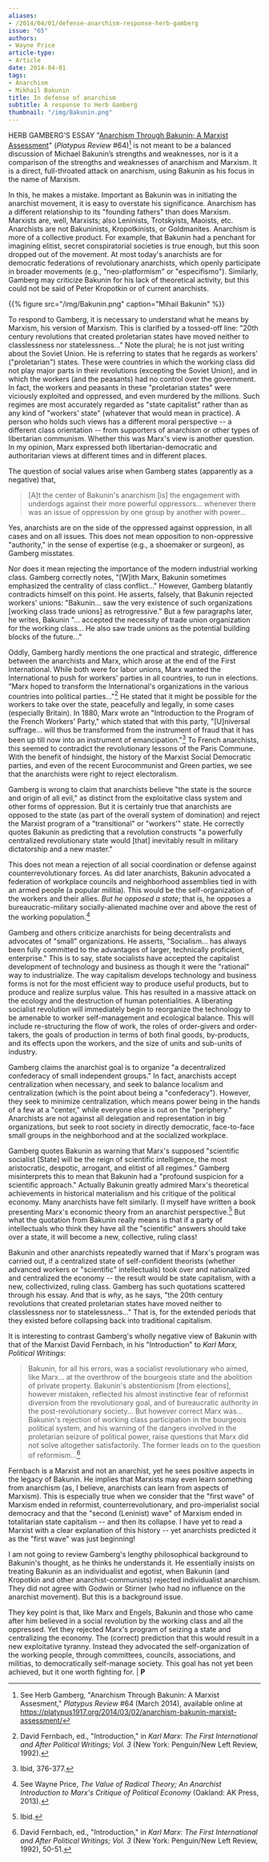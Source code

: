 ```yaml
---
aliases:
- /2014/04/01/defense-anarchism-response-herb-gamberg
issue: "65"
authors:
- Wayne Price
article-type:
- Article
date: 2014-04-01
tags:
- Anarchism
- Mikhail Bakunin
title: In defense of anarchism
subtitle: A response to Herb Gamberg
thumbnail: "/img/Bakunin.png"
---
```


HERB GAMBERG'S ESSAY "[Anarchism Through Bakunin; A Marxist Assessment](/2014/03/02/anarchism-bakunin-marxist-assessment/)" (*Platypus Review* #64)[^1] is not meant to be a balanced discussion of Michael Bakunin’s strengths and weaknesses, nor is it a comparison of the strengths and weaknesses of anarchism and Marxism. It is a direct, full-throated attack on anarchism, using Bakunin as his focus in the name of Marxism.

In this, he makes a mistake. Important as Bakunin was in initiating the anarchist movement, it is easy to overstate his significance. Anarchism has a different relationship to its "founding fathers" than does Marxism. Marxists are, well, Marxists; also Leninists, Trotskyists, Maoists, etc. Anarchists are not Bakuninists, Kropotkinists, or Goldmanites. Anarchism is more of a collective product. For example, that Bakunin had a penchant for imagining elitist, secret conspiratorial societies is true enough, but this soon dropped out of the movement. At most today's anarchists are for democratic federations of revolutionary anarchists, which openly participate in broader movements (e.g., "neo-platformism" or "especifismo"). Similarly, Gamberg may criticize Bakunin for his lack of theoretical activity, but this could not be said of Peter Kropotkin or of current anarchists.

{{% figure src="/img/Bakunin.png" caption="Mihail Bakunin" %}}

To respond to Gamberg, it is necessary to understand what he means by Marxism, his version of Marxism. This is clarified by a tossed-off line: "20th century revolutions that created proletarian states have moved neither to classlessness nor statelessness..." Note the plural; he is not just writing about the Soviet Union. He is referring to states that he regards as workers' ("proletarian") states. These were countries in which the working class did not play major parts in their revolutions (excepting the Soviet Union), and in which the workers (and the peasants) had no control over the government. In fact, the workers and peasants in these "proletarian states" were viciously exploited and oppressed, and even murdered by the millions. Such regimes are most accurately regarded as "state capitalist" rather than as any kind of "workers' state" (whatever that would mean in practice). A person who holds such views has a different moral perspective -- a different class orientation -- from supporters of anarchism or other types of libertarian communism. Whether this was Marx's view is another question. In my opinion, Marx expressed both libertarian-democratic and authoritarian views at different times and in different places.

The question of social values arise when Gamberg states (apparently as a negative) that,

> [A]t the center of Bakunin's anarchism [is] the engagement with underdogs against their more powerful oppressors... whenever there was an issue of oppression by one group by another with power...

Yes, anarchists are on the side of the oppressed against oppression, in all cases and on all issues. This does not mean opposition to non-oppressive "authority," in the sense of expertise (e.g., a shoemaker or surgeon), as Gamberg misstates.

Nor does it mean rejecting the importance of the modern industrial working class. Gamberg correctly notes, "[W]ith Marx, Bakunin sometimes emphasized the centrality of class conflict..." However, Gamberg blatantly contradicts himself on this point. He asserts, falsely, that Bakunin rejected workers' unions: "Bakunin... saw the very existence of such organizations [working class trade unions] as retrogressive." But a few paragraphs later, he writes, Bakunin "... accepted the necessity of trade union organization for the working class... He also saw trade unions as the potential building blocks of the future..."

Oddly, Gamberg hardly mentions the one practical and strategic, difference between the anarchists and Marx, which arose at the end of the First International. While both were for labor unions, Marx wanted the International to push for workers' parties in all countries, to run in elections. "Marx hoped to transform the International's organizations in the various countries into political parties..."[^2] He stated that it might be possible for the workers to take over the state, peacefully and legally, in some cases (especially Britain). In 1880, Marx wrote an "Introduction to the Program of the French Workers' Party," which stated that with this party, "[U]niversal suffrage... will thus be transformed from the instrument of fraud that it has been up till now into an instrument of emancipation."[^3] To French anarchists, this seemed to contradict the revolutionary lessons of the Paris Commune. With the benefit of hindsight, the history of the Marxist Social Democratic parties, and even of the recent Eurocommunist and Green parties, we see that the anarchists were right to reject electoralism.

Gamberg is wrong to claim that anarchists believe "the state is the source and origin of all evil," as distinct from the exploitative class system and other forms of oppression. But it is certainly true that anarchists are opposed to the state (as part of the overall system of domination) and reject the Marxist program of a "transitional" or "workers'" state. He correctly quotes Bakunin as predicting that a revolution constructs "a powerfully centralized revolutionary state would [that] inevitably result in military dictatorship and a new master."

This does not mean a rejection of all social coordination or defense against counterrevolutionary forces. As did later anarchists, Bakunin advocated a federation of workplace councils and neighborhood assemblies tied in with an armed people (a popular militia). This would be the self-organization of the workers and their allies. *But he opposed a state*; that is, he opposes a bureaucratic-military socially-alienated machine over and above the rest of the working population.[^4]

Gamberg and others criticize anarchists for being decentralists and advocates of "small" organizations. He asserts, "Socialism... has always been fully committed to the advantages of larger, technically proficient, enterprise." This is to say, state socialists have accepted the capitalist development of technology and business as though it were the "rational" way to industrialize. The way capitalism develops technology and business forms is not for the most efficient way to produce useful products, but to produce and realize surplus value. This has resulted in a massive attack on the ecology and the destruction of human potentialities. A liberating socialist revolution will immediately begin to reorganize the technology to be amenable to worker self-management and ecological balance. This will include re-structuring the flow of work, the roles of order-givers and order-takers, the goals of production in terms of both final goods, by-products, and its effects upon the workers, and the size of units and sub-units of industry.

Gamberg claims the anarchist goal is to organize "a decentralized confederacy of small independent groups." In fact, anarchists accept centralization when necessary, and seek to balance localism and centralization (which is the point about being a "confederacy"). However, they seek to minimize centralization, which means power being in the hands of a few at a "center," while everyone else is out on the "periphery." Anarchists are not against all delegation and representation in big organizations, but seek to root society in directly democratic, face-to-face small groups in the neighborhood and at the socialized workplace.

Gamberg quotes Bakunin as warning that Marx's supposed "scientific socialist [State] will be the reign of scientific intelligence, the most aristocratic, despotic, arrogant, and elitist of all regimes." Gamberg misinterprets this to mean that Bakunin had a "profound suspicion for a scientific approach." Actually Bakunin greatly admired Marx's theoretical achievements in historical materialism and his critique of the political economy. Many anarchists have felt similarly. (I myself have written a book presenting Marx's economic theory from an anarchist perspective.[^5] But what the quotation from Bakunin really means is that if a party of intellectuals who think they have all the "scientific" answers should take over a state, it will become a new, collective, ruling class!

Bakunin and other anarchists repeatedly warned that if Marx's program was carried out, if a centralized state of self-confident theorists (whether advanced workers or "scientific" intellectuals) took over and nationalized and centralized the economy -- the result would be state capitalism, with a new, collectivized, ruling class. Gamberg has such quotations scattered through his essay. And that is *why*, as he says, "the 20th century revolutions that created proletarian states have moved neither to classlessness nor to statelessness..." That is, for the extended periods that they existed before collapsing back into traditional capitalism.

It is interesting to contrast Gamberg's wholly negative view of Bakunin with that of the Marxist David Fernbach, in his "Introduction" to *Karl Marx, Political Writings*:

> Bakunin, for all his errors, was a socialist revolutionary who aimed, like Marx... at the overthrow of the bourgeois state and the abolition of private property. Bakunin's abstentionism [from elections], however mistaken, reflected his almost instinctive fear of reformist diversion from the revolutionary goal, and of bureaucratic authority in the post-revolutionary society... But however correct Marx was... Bakunin's rejection of working class participation in the bourgeois political system, and his warning of the dangers involved in the proletarian seizure of political power, raise questions that Marx did not solve altogether satisfactorily. The former leads on to the question of reformism...[^6]

Fernbach is a Marxist and not an anarchist, yet he sees positive aspects in the legacy of Bakunin. He implies that Marxists may even learn something from anarchism (as, I believe, anarchists can learn from aspects of Marxism). This is especially true when we consider that the "first wave" of Marxism ended in reformist, counterrevolutionary, and pro-imperialist social democracy and that the "second (Leninist) wave" of Marxism ended in totalitarian state capitalism -- and then its collapse. I have yet to read a Marxist with a clear explanation of this history -- yet anarchists predicted it as the "first wave" was just beginning!

I am not going to review Gamberg's lengthy philosophical background to Bakunin's thought, as he thinks he understands it. He essentially insists on treating Bakunin as an individualist and egotist, when Bakunin (and Kropotkin and other anarchist-communists) rejected individualist anarchism. They did not agree with Godwin or Stirner (who had no influence on the anarchist movement). But this is a background issue.

They key point is that, like Marx and Engels, Bakunin and those who came after him believed in a social revolution by the working class and all the oppressed. Yet they rejected Marx's program of seizing a state and centralizing the economy. The (correct) prediction that this would result in a new exploitative tyranny. Instead they advocated the self-organization of the working people, through committees, councils, associations, and militias, to democratically self-manage society. This goal has not yet been achieved, but it one worth fighting for. | **P**


[^1]: See Herb Gamberg, "Anarchism Through Bakunin: A Marxist Assesment," *Platypus Review* #64 (March 2014), available online at <https://platypus1917.org/2014/03/02/anarchism-bakunin-marxist-assessment/>

[^2]: David Fernbach, ed., "Introduction," in *Karl Marx: The First International and After Political Writings; Vol. 3* (New York: Penguin/New Left Review, 1992).

[^3]: Ibid, 376-377.

[^4]: See Wayne Price, *The Value of Radical Theory; An Anarchist Introduction to Marx's Critique of Political Economy* (Oakland: AK Press, 2013).

[^5]: Ibid.

[^6]: David Fernbach, ed., "Introduction," in *Karl Marx: The First International and After Political Writings; Vol. 3* (New York: Penguin/New Left Review, 1992), 50-51.
